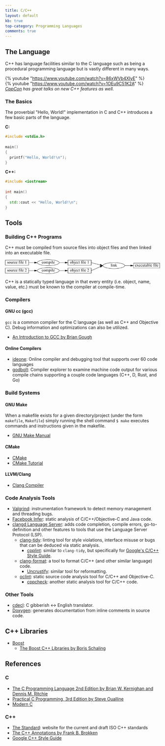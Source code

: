 ```yaml
---
title: C/C++
layout: default
kb: true
top-category: Programming Languages
comments: true
---
```


## The Language

C++ has language facilities similar to the C language such as being a procedural programming language but is vastly different in many ways.

{% youtube "https://www.youtube.com/watch?v=86xWVb4XIyE" %}
<br />
{% youtube "https://www.youtube.com/watch?v=1OEu9C51K2A" %}
*[CppCon](https://www.youtube.com/channel/UCMlGfpWw-RUdWX_JbLCukXg) has great talks on new C++ features as well.*

### The Basics

The proverbial "Hello, World!" implementation in C and C++ introduces a few basic parts of the language.

**C:**
```c 
#include <stdio.h>

main()
{
  printf("Hello, World!\n");
}
```

**C++:**
```cpp
#include <iostream>

int main()
{
  std::cout << "Hello, World!\n";
}
```




## Tools

### Building C++ Programs

C++ must be compiled from source files into object files and then linked into an executable file.

![cpp_linking](cpp_linking.png)

C++ is a statically typed language in that every entity (i.e. object, name, value, etc.) must be known to the compiler at compile-time.

### Compilers

#### GNU cc (gcc)

`gcc` is a common compiler for the C language (as well as C++ and Objective C). Debug information and optimizations can also be utilized.

* [An Introduction to GCC by Brian Gough](http://www.network-theory.co.uk/docs/gccintro/)

#### Online Compilers

* [ideone](https://ideone.com/): Online compiler and debugging tool that supports over 60 code languages
* [godbolt](https://godbolt.org/): Compiler explorer to examine machine code output for various compile chains supporting a couple code languages (C++, D, Rust, and Go)


### Build Systems

#### GNU Make

When a makefile exists for a given directory/project (under the form `makefile`, `Makefile`) simply running the shell command `$ make` executes commands and instructions given in the makefile.

* [GNU Make Manual](https://www.gnu.org/software/make/manual/make.html)

#### CMake

* [CMake](https://cmake.org/)
* [CMake Tutorial](https://cmake.org/cmake-tutorial/)

#### LLVM/Clang

* [Clang Compiler](http://clang.llvm.org/docs/UsersManual.html)


### Code Analysis Tools

* [Valgrind](http://valgrind.org/): instrumentation framework to detect memory management and threading bugs.
* [Facebook Infer](http://fbinfer.com/): static analysis of C/C++/Objective-C and Java code.
* [clangd Language Server](https://clangd.llvm.org/): adds code completion, compile errors, go-to-definition and other features to tools that use the Language Server Protocol (LSP).
  * [clang-tidy](https://clang.llvm.org/extra/clang-tidy/): linting tool for style violations, interface misuse or bugs that can be deduced via static analysis.
    * [cpplint](https://github.com/cpplint/cpplint): similar to `clang-tidy`, but specifically for [Google's C/C++ Style Guide](https://google.github.io/styleguide/cppguide.html).
  * [clang-format](https://clang.llvm.org/docs/ClangFormat.html): a tool to format C/C++ (and other similar language) code.
    * [Uncrustify](https://uncrustify.sourceforge.net/): similar tool for reformatting.
  * [oclint](https://github.com/oclint/oclint): static source code analysis tool for C/C++ and Objective-C.
    * [cppcheck](https://cppcheck.sourceforge.io/): another static analysis tool for C/C++ code.



### Other Tools

* [cdecl](https://cdecl.org/): C gibberish ↔ English translator.
* [Doxygen](http://www.stack.nl/~dimitri/doxygen/index.html): generates documentation from inline comments in source code.



## C++ Libraries

* [Boost](http://www.boost.org/)
  + [The Boost C++ Libraries by Boris Schaling](https://theboostcpplibraries.com/)



## References

### C 

* [The C Programming Language 2nd Edition by Brian W. Kernighan and Dennis M. Ritchie](https://www.amazon.com/Programming-Language-Brian-W-Kernighan/dp/0131103628)
* [Practical C Programming, 3rd Edition by Steve Oualline](http://shop.oreilly.com/product/9781565923065.do)
* [Modern C](http://icube-icps.unistra.fr/img_auth.php/d/db/ModernC.pdf)

### C++

* [The Standard](https://isocpp.org/std/the-standard): website for the current and draft ISO C++ standards
* [The C++ Annotations by Frank B. Brokken](http://www.icce.rug.nl/documents/cplusplus/)
* [Google C++ Style Guide](https://google.github.io/styleguide/cppguide.html)

